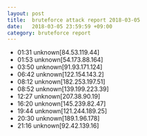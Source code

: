 ```yaml
---
layout: post
title:  bruteforce attack report 2018-03-05
date:   2018-03-05 23:59:59 +09:00
category: bruteforce report
---
```


* 01:31 unknown[84.53.119.44]
* 01:53 unknown[54.173.88.164]
* 03:50 unknown[91.93.171.124]
* 06:42 unknown[122.154.143.2]
* 08:12 unknown[182.253.197.51]
* 08:52 unknown[139.199.223.39]
* 12:27 unknown[207.38.90.19]
* 16:20 unknown[145.239.82.47]
* 19:44 unknown[121.244.189.25]
* 20:30 unknown[189.1.96.178]
* 21:16 unknown[92.42.139.16]
